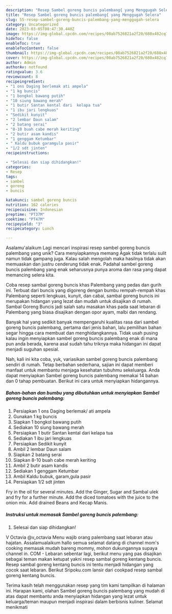 ```yaml
---
description: "Resep Sambel goreng buncis palembang{ yang Menggugah Selera"
title: "Resep Sambel goreng buncis palembang{ yang Menggugah Selera"
slug: 55-resep-sambel-goreng-buncis-palembang-yang-menggugah-selera
category: Uncategorized
date: 2023-03-05T08:47:30.440Z
image: https://img-global.cpcdn.com/recipes/08ab7526821a2f20/680x482cq70/sambel-goreng-buncis-palembang-foto-resep-utama.jpg
hideToc: false
enableToc: true
enableTocContent: false
thumbnail: https://img-global.cpcdn.com/recipes/08ab7526821a2f20/680x482cq70/sambel-goreng-buncis-palembang-foto-resep-utama.jpg
cover: https://img-global.cpcdn.com/recipes/08ab7526821a2f20/680x482cq70/sambel-goreng-buncis-palembang-foto-resep-utama.jpg
author: Admin
authorAv: notfound
ratingvalue: 3.6
reviewcount: 8
recipeingredient:
- "1 ons Daging berlemak ati ampela"
- "1 kg buncis"
- "1 bongkol bawang putih"
- "10 siung bawang merah"
- "1 butir Santan kental dari  kelapa tua"
- "1 ibu jari lengkuas"
- "Sedikit kunyit"
- "2 lembar Daun salam"
- "2 batang serai"
- "8-10 buah cabe merah keriting"
- "2 butir asam kandis"
- "1 genggam Ketumbar"
- " Kaldu bubuk garamgula pasir"
- "1/2 sdt jinten"
recipeinstructions:

- "Selesai dan siap dihidangkan!"
categories:
- Resep
tags:
- sambel
- goreng
- buncis

katakunci: sambel goreng buncis 
nutrition: 162 calories
recipecuisine: Indonesian
preptime: "PT37M"
cooktime: "PT47M"
recipeyield: "3"
recipecategory: Lunch

---
```



Asalamu'alaikum Lagi mencari inspirasi resep sambel goreng buncis palembang yang unik? Cara menyiapkannya memang Agak tidak terlalu sulit namun tidak gampang juga. Kalau salah mengolah maka hasilnya tidak akan memuaskan dan justru cenderung tidak enak. Padahal sambel goreng buncis palembang yang enak seharusnya punya aroma dan rasa yang dapat memancing selera kita.


Coba resep sambal goreng buncis khas Palembang yang pedas dan gurih ini. Terbuat dari buncis yang digoreng dengan bumbu rempah-rempah khas Palembang seperti lengkuas, kunyit, dan cabai, sambal goreng buncis ini merupakan hidangan yang lezat dan mudah untuk disajikan di rumah. Sambal Goreng Buncis jadi salah satu masakan khas pada saat lebaran di Palembang yang biasa disajikan dengan opor ayam, malbi dan rendang.

Banyak hal yang sedikit banyak mempengaruhi kualitas rasa dari sambel goreng buncis palembang, pertama dari jenis bahan, lalu pemilihan bahan segar hingga cara membuat dan menghidangkannya. Tidak usah pusing kalau ingin menyiapkan sambel goreng buncis palembang enak di mana pun anda berada, karena asal sudah tahu triknya maka hidangan ini dapat menjadi suguhan spesial.


Nah, kali ini kita coba, yuk, variasikan sambel goreng buncis palembang sendiri di rumah. Tetap berbahan sederhana, sajian ini dapat memberi manfaat untuk membantu menjaga kesehatan tubuhmu sekeluarga. Anda dapat menyiapkan Sambel goreng buncis palembang memakai 14 bahan dan 0 tahap pembuatan. Berikut ini cara untuk menyiapkan hidangannya.

<!--inarticleads1-->

##### Bahan-bahan dan bumbu yang dibutuhkan untuk menyiapkan Sambel goreng buncis palembang:

1. Persiapkan 1 ons Daging berlemak/ ati ampela
1. Gunakan 1 kg buncis
1. Siapkan 1 bongkol bawang putih
1. Sediakan 10 siung bawang merah
1. Persiapkan 1 butir Santan kental dari  kelapa tua
1. Sediakan 1 ibu jari lengkuas
1. Persiapkan Sedikit kunyit
1. Ambil 2 lembar Daun salam
1. Siapkan 2 batang serai
1. Siapkan 8-10 buah cabe merah keriting
1. Ambil 2 butir asam kandis
1. Sediakan 1 genggam Ketumbar
1. Ambil  Kaldu bubuk, garam,gula pasir
1. Persiapkan 1/2 sdt jinten


Fry in the oil for several minutes. Add the Ginger, Sugar and Sambal ulek and fry for a further minute. Add the diced tomatoes with the juice to the onion mix. Add drained Beans and Kecap Manis. 

<!--inarticleads2-->

##### Instruksi untuk memasak Sambel goreng buncis palembang:


1. Selesai dan siap dihidangkan!

V Octavia @v_octavia Menu wajib orang palembang saat lebaran atau hajatan. Assalamualaikum hallo semua selamat datang di channel mom&#39;s cooking memasak mudah bareng mommy, mohon dukungannya supaya channel in. COM - Lebaran sebentar lagi, berikut menu yang pas disajikan sebagai teman makan ketupat yakni resep sambal goreng kentang buncis. Resep sambal goreng kentang buncis ini tentu menjadi hidangan yang cocok saat lebaran. Berikut Sripoku.com lansir dari cookpad resep sambal goreng kentang buncis. 

Terima kasih telah menggunakan resep yang tim kami tampilkan di halaman ini. Harapan kami, olahan Sambel goreng buncis palembang yang mudah di atas dapat membantu anda menyiapkan hidangan yang lezat untuk keluarga/teman maupun menjadi inspirasi dalam berbisnis kuliner. Selamat menikmati
